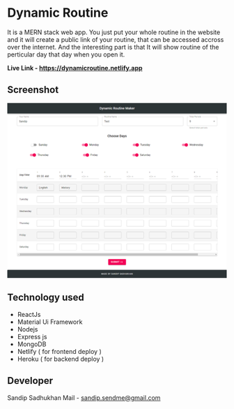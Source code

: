 # Dynamic Routine
It is a MERN stack web app. You just put your whole routine in the website and it will create a public link of your routine, that can be accessed accross over the internet.  And the interesting part is that It will show routine  of the perticular day that day when you open it.

<b>Live Link - https://dynamicroutine.netlify.app </b>

## Screenshot

<img src="./screenshots/home.jpg">

## Technology used
- ReactJs
- Material Ui Framework
- Nodejs
- Express js
- MongoDB
- Netlify ( for frontend deploy )
- Heroku ( for backend deploy )

## Developer
Sandip Sadhukhan
Mail - sandip.sendme@gmail.com
